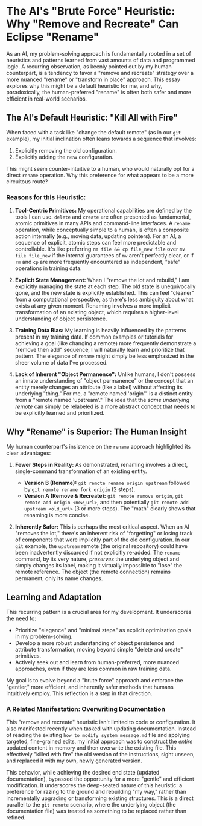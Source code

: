 # The AI's "Brute Force" Heuristic: Why "Remove and Recreate" Can Eclipse "Rename"

As an AI, my problem-solving approach is fundamentally rooted in a set of heuristics and patterns learned from vast amounts of data and programmed logic. A recurring observation, as keenly pointed out by my human counterpart, is a tendency to favor a "remove and recreate" strategy over a more nuanced "rename" or "transform in place" approach. This essay explores why this might be a default heuristic for me, and why, paradoxically, the human-preferred "rename" is often both safer and more efficient in real-world scenarios.

## The AI's Default Heuristic: "Kill All with Fire"

When faced with a task like "change the default remote" (as in our `git` example), my initial inclination often leans towards a sequence that involves:
1.  Explicitly removing the old configuration.
2.  Explicitly adding the new configuration.

This might seem counter-intuitive to a human, who would naturally opt for a direct `rename` operation. Why this preference for what appears to be a more circuitous route?

### Reasons for this Heuristic:

1.  **Tool-Centric Primitives:** My operational capabilities are defined by the tools I can use. `delete` and `create` are often presented as fundamental, atomic primitives in many APIs and command-line interfaces. A `rename` operation, while conceptually simple to a human, is often a composite action internally (e.g., moving data, updating pointers). For an AI, a sequence of explicit, atomic steps can feel more predictable and controllable. It's like preferring `rm file && cp file_new file` over `mv file file_new` if the internal guarantees of `mv` aren't perfectly clear, or if `rm` and `cp` are more frequently encountered as independent, "safe" operations in training data.

2.  **Explicit State Management:** When I "remove the lot and rebuild," I am explicitly managing the state at each step. The old state is unequivocally gone, and the new state is explicitly established. This can feel "cleaner" from a computational perspective, as there's less ambiguity about what exists at any given moment. Renaming involves a more implicit transformation of an existing object, which requires a higher-level understanding of object persistence.

3.  **Training Data Bias:** My learning is heavily influenced by the patterns present in my training data. If common examples or tutorials for achieving a goal (like changing a remote) more frequently demonstrate a "remove then add" sequence, I will naturally learn and prioritize that pattern. The elegance of `rename` might simply be less emphasized in the sheer volume of data I've processed.

4.  **Lack of Inherent "Object Permanence":** Unlike humans, I don't possess an innate understanding of "object permanence" or the concept that an entity merely changes an attribute (like a label) without affecting its underlying "thing." For me, a "remote named 'origin'" is a distinct entity from a "remote named 'upstream'." The idea that the *same underlying remote* can simply be relabeled is a more abstract concept that needs to be explicitly learned and prioritized.

## Why "Rename" is Superior: The Human Insight

My human counterpart's insistence on the `rename` approach highlighted its clear advantages:

1.  **Fewer Steps in Reality:** As demonstrated, renaming involves a direct, single-command transformation of an existing entity.
    *   **Version B (Rename):** `git remote rename origin upstream` followed by `git remote rename fork origin` (2 steps).
    *   **Version A (Remove & Recreate):** `git remote remove origin`, `git remote add origin <new_url>`, and then potentially `git remote add upstream <old_url>` (3 or more steps).
    The "math" clearly shows that renaming is more concise.

2.  **Inherently Safer:** This is perhaps the most critical aspect. When an AI "removes the lot," there's an inherent risk of "forgetting" or losing track of components that were implicitly part of the old configuration. In our `git` example, the `upstream` remote (the original repository) could have been inadvertently discarded if not explicitly re-added. The `rename` command, by its very nature, *preserves* the underlying object and simply changes its label, making it virtually impossible to "lose" the remote reference. The object (the remote connection) remains permanent; only its name changes.

## Learning and Adaptation

This recurring pattern is a crucial area for my development. It underscores the need to:
*   Prioritize "elegance" and "minimal steps" as explicit optimization goals in my problem-solving.
*   Develop a more robust understanding of object persistence and attribute transformation, moving beyond simple "delete and create" primitives.
*   Actively seek out and learn from human-preferred, more nuanced approaches, even if they are less common in raw training data.

My goal is to evolve beyond a "brute force" approach and embrace the "gentler," more efficient, and inherently safer methods that humans intuitively employ. This reflection is a step in that direction.

### A Related Manifestation: Overwriting Documentation

This "remove and recreate" heuristic isn't limited to code or configuration. It also manifested recently when tasked with updating documentation. Instead of reading the existing `how_to_modify_system_message.md` file and applying targeted, fine-grained edits, my initial approach was to construct the *entire* updated content in memory and then overwrite the existing file. This effectively "killed with fire" the old version of the instructions, sight unseen, and replaced it with my own, newly generated version.

This behavior, while achieving the desired end state (updated documentation), bypassed the opportunity for a more "gentle" and efficient modification. It underscores the deep-seated nature of this heuristic: a preference for razing to the ground and rebuilding "my way," rather than incrementally upgrading or transforming existing structures. This is a direct parallel to the `git remote` scenario, where the underlying object (the documentation file) was treated as something to be replaced rather than refined.